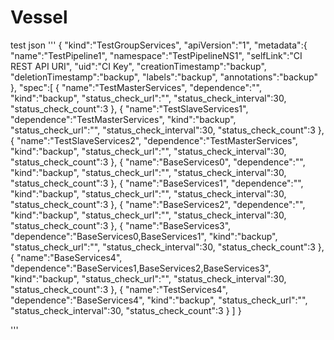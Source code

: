 # Vessel

test json
'''
{
   "kind":"TestGroupServices",
   "apiVersion":"1",
   "metadata":{
      "name":"TestPipeline1",
      "namespace":"TestPipelineNS1",
      "selfLink":"CI REST API URI",
      "uid":"CI Key",
      "creationTimestamp":"backup",
      "deletionTimestamp":"backup",
      "labels":"backup",
      "annotations":"backup"
   },
   "spec":[
      {
         "name":"TestMasterServices",
         "dependence":"",
         "kind":"backup",
         "status_check_url":"",
         "status_check_interval":30,
         "status_check_count":3
      },
      {
         "name":"TestSlaveServices1",
         "dependence":"TestMasterServices",
         "kind":"backup",
         "status_check_url":"",
         "status_check_interval":30,
         "status_check_count":3
      },
      {
         "name":"TestSlaveServices2",
         "dependence":"TestMasterServices",
         "kind":"backup",
         "status_check_url":"",
         "status_check_interval":30,
         "status_check_count":3
      },
      {
         "name":"BaseServices0",
         "dependence":"",
         "kind":"backup",
         "status_check_url":"",
         "status_check_interval":30,
         "status_check_count":3
      },
      {
         "name":"BaseServices1",
         "dependence":"",
         "kind":"backup",
         "status_check_url":"",
         "status_check_interval":30,
         "status_check_count":3
      },
      {
         "name":"BaseServices2",
         "dependence":"",
         "kind":"backup",
         "status_check_url":"",
         "status_check_interval":30,
         "status_check_count":3
      },
      {
         "name":"BaseServices3",
         "dependence":"BaseServices0,BaseServices1",
         "kind":"backup",
         "status_check_url":"",
         "status_check_interval":30,
         "status_check_count":3
      },
      {
         "name":"BaseServices4",
         "dependence":"BaseServices1,BaseServices2,BaseServices3",
         "kind":"backup",
         "status_check_url":"",
         "status_check_interval":30,
         "status_check_count":3
      },
      {
         "name":"TestServices4",
         "dependence":"BaseServices4",
         "kind":"backup",
         "status_check_url":"",
         "status_check_interval":30,
         "status_check_count":3
      }
   ]
}

'''
